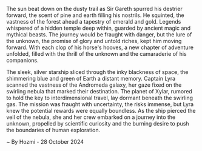 
The sun beat down on the dusty trail as Sir Gareth spurred his destrier forward, the scent of pine and earth filling his nostrils. He squinted, the vastness of the forest ahead a tapestry of emerald and gold. Legends whispered of a hidden temple deep within, guarded by ancient magic and mythical beasts. The journey would be fraught with danger, but the lure of the unknown, the promise of glory and untold riches, kept him moving forward. With each clop of his horse's hooves, a new chapter of adventure unfolded, filled with the thrill of the unknown and the camaraderie of his companions. 

The sleek, silver starship sliced through the inky blackness of space, the shimmering blue and green of Earth a distant memory. Captain Lyra scanned the vastness of the Andromeda galaxy, her gaze fixed on the swirling nebula that marked their destination. The planet of Xylar, rumored to hold the key to interdimensional travel, lay dormant beneath the swirling gas. The mission was fraught with uncertainty, the risks immense, but Lyra knew the potential rewards were equally boundless. As the ship pierced the veil of the nebula, she and her crew embarked on a journey into the unknown, propelled by scientific curiosity and the burning desire to push the boundaries of human exploration. 

~ By Hozmi - 28 October 2024
